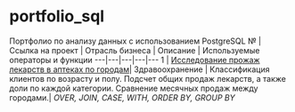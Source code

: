 # portfolio_sql
Портфолио по анализу данных с использованием PostgreSQL
№ | Ссылка на проект | Отрасль бизнеса | Описание | Используемые операторы и функции 
---|---|---|---|---
1 | [Исследование прожаж лекарств в аптеках по городам](https://github.com/vladiknyaz/portfolio_sql/blob/0ff080094342fca7735b4bc52ec1f71d9b0ba970/case_sc_1.sql)| Здравоохранение | Классификация клиентов по возрасту и полу. Подсчет общих продаж лекарств, а также доли по каждой категории. Сравнение месячных продаж между городами.| *OVER, JOIN, CASE, WITH, ORDER BY, GROUP BY* 
